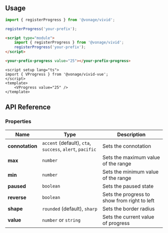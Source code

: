 ## Usage

<vwc-tabs gutters="none" activeid="vue-tab">
<vwc-tab label="Web component" id="web-tab"></vwc-tab>
<vwc-tab-panel>

```js
import { registerProgress } from '@vonage/vivid';

registerProgress('your-prefix');
```

```html preview
<script type="module">
	import { registerProgress } from '@vonage/vivid';
	registerProgress('your-prefix');
</script>

<your-prefix-progress value="25"></your-prefix-progress>
```

</vwc-tab-panel>
<vwc-tab label="Vue" id="vue-tab"></vwc-tab>
<vwc-tab-panel>

```vue preview
<script setup lang="ts">
import { VProgress } from '@vonage/vivid-vue';
</script>
<template>
	<VProgress value="25" />
</template>
```

</vwc-tab-panel>
</vwc-tabs>

## API Reference

### Properties

<div class="table-wrapper">

| Name            | Type                                                     | Description                                  |
| --------------- | -------------------------------------------------------- | -------------------------------------------- |
| **connotation** | `accent` (default), `cta`, `success`, `alert`, `pacific` | Sets the connotation                         |
| **max**         | `number`                                                 | Sets the maximum value of the range          |
| **min**         | `number`                                                 | Sets the minimum value of the range          |
| **paused**      | `boolean`                                                | Sets the paused state                        |
| **reverse**     | `boolean`                                                | Sets the progress to show from right to left |
| **shape**       | `rounded` (default), `sharp`                             | Sets the border radius                       |
| **value**       | `number` or `string`                                     | Sets the current value of progress           |

</div>
